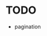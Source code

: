 # TODO

- pagination
<!-- - FormattedDate i18n -->
<!-- - tag link -->
<!-- - remove h2 underline -->
<!-- - font 加载不是一开始就生效 -->
<!-- - html lang attribute -->
<!-- - list order -->
<!-- - page title -->
